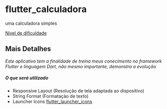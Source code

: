 # flutter_calculadora

uma calculadora simples

[Nível de dificuldade](Fácil)

## Mais Detalhes

*Este aplicativo tem a finalidade de treina meus conecimento no framework Flutter e linguagem Dart, não mesmo importante, demonstra a evolução*

##### O que será utilizado

+ Responsive Layout (Resolução de tela adaptada ao dispositivo)
+ String Format (Formatação de texto)
+ Launcher Icons [flutter_launcher_icons](https://pub.dev/packages/flutter_launcher_icons)

